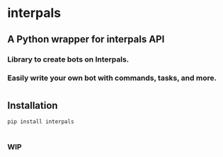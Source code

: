 # interpals
## A Python wrapper for interpals API
### Library to create bots on Interpals.
### Easily write your own bot with commands, tasks, and more.
#
## Installation
```bash
pip install interpals
```
#
### WIP